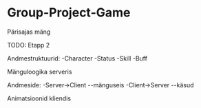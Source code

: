 # Group-Project-Game

Pärisajas mäng

TODO: Etapp 2

Andmestruktuurid:
-Character
-Status
-Skill
-Buff

Mänguloogika serveris

Andmeside:
-Server->Client
--mänguseis
-Client->Server
--käsud

Animatsioonid kliendis